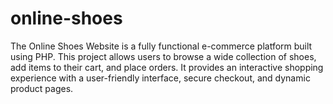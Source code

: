 # online-shoes
The Online Shoes Website is a fully functional e-commerce platform built using PHP. This project allows users to browse a wide collection of shoes, add items to their cart, and place orders. It provides an interactive shopping experience with a user-friendly interface, secure checkout, and dynamic product pages. 

